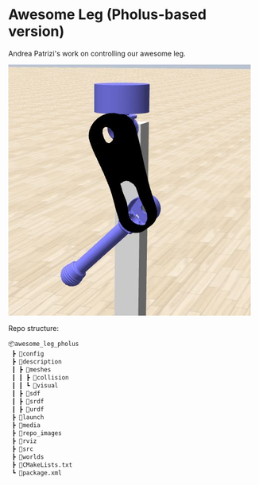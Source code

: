 # Awesome Leg (Pholus-based version)

Andrea Patrizi's work on controlling our awesome leg.

![awesome_leg_pholus](repo_images/leg_gazebo.jpg)

Repo structure:
```
📦awesome_leg_pholus
 ┣ 📂config
 ┣ 📂description
 ┃ ┣ 📂meshes
 ┃ ┃ ┣ 📂collision
 ┃ ┃ ┗ 📂visual
 ┃ ┣ 📂sdf
 ┃ ┣ 📂srdf
 ┃ ┣ 📂urdf
 ┣ 📂launch
 ┣ 📂media
 ┣ 📂repo_images
 ┣ 📂rviz
 ┣ 📂src
 ┣ 📂worlds
 ┣ 📜CMakeLists.txt
 ┗ 📜package.xml
```
